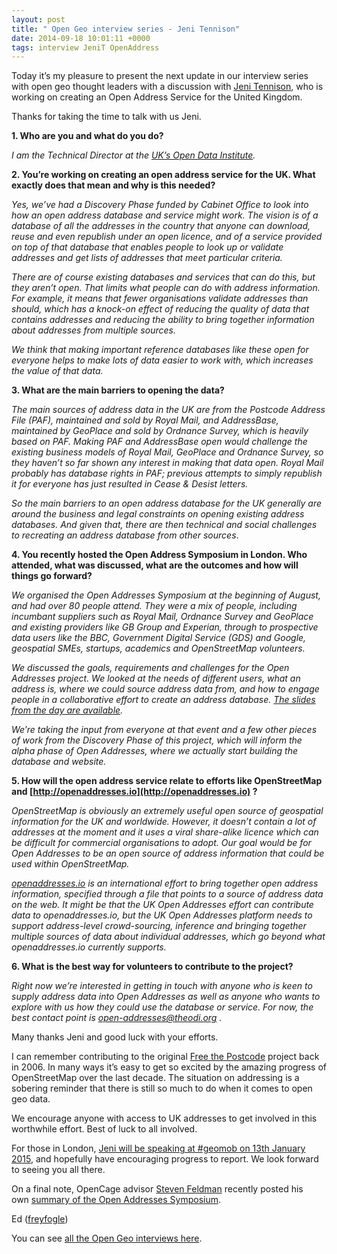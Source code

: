 ```yaml
--- 
layout: post
title: " Open Geo interview series - Jeni Tennison"
date: 2014-09-18 10:01:11 +0000
tags: interview JeniT OpenAddress
---
```

Today it’s my pleasure to present the next update in our interview series with open geo thought leaders with a discussion with [Jeni Tennison](https://twitter.com/JeniT), who is working on creating an Open Address Service for the United Kingdom.

Thanks for taking the time to talk with us Jeni.

**1\. Who are you and what do you do?**

_I am the Technical Director at the [UK’s Open Data Institute](http://theodi.org/)._

**2\. You’re working on creating an open address service for the UK. What exactly does that mean and why is this needed?**

_Yes, we’ve had a Discovery Phase funded by Cabinet Office to look into how an open address database and service might work. The vision is of a database of all the addresses in the country that anyone can download, reuse and even republish under an open licence, and of a service provided on top of that database that enables people to look up or validate addresses and get lists of addresses that meet particular criteria._

_There are of course existing databases and services that can do this, but they aren’t open. That limits what people can do with address information. For example, it means that fewer organisations validate addresses than should, which has a knock-on effect of reducing the quality of data that contains addresses and reducing the ability to bring together information about addresses from multiple sources._

_We think that making important reference databases like these open for everyone helps to make lots of data easier to work with, which increases the value of that data._

**3\. What are the main barriers to opening the data?**

_The main sources of address data in the UK are from the Postcode Address File (PAF), maintained and sold by Royal Mail, and AddressBase, maintained by GeoPlace and sold by Ordnance Survey, which is heavily based on PAF. Making PAF and AddressBase open would challenge the existing business models of Royal Mail, GeoPlace and Ordnance Survey, so they haven’t so far shown any interest in making that data open. Royal Mail probably has database rights in PAF; previous attempts to simply republish it for everyone has just resulted in Cease & Desist letters._

_So the main barriers to an open address database for the UK generally are around the business and legal constraints on opening existing address databases. And given that, there are then technical and social challenges to recreating an address database from other sources_.

**4\. You recently hosted the Open Address Symposium in London. Who attended, what was discussed, what are the outcomes and how will things go forward?**

_We organised the Open Addresses Symposium at the beginning of August, and had over 80 people attend. They were a mix of people, including incumbant suppliers such as Royal Mail, Ordnance Survey and GeoPlace and existing providers like GB Group and Experian, through to prospective data users like the BBC, Government Digital Service (GDS) and Google, geospatial SMEs, startups, academics and OpenStreetMap volunteers._

_We discussed the goals, requirements and challenges for the Open Addresses project. We looked at the needs of different users, what an address is, where we could source address data from, and how to engage people in a collaborative effort to create an address database. [The slides from the day are available](http://www.slideshare.net/theODI/open-addresses-symposium-slides-8th-august-2014)._

_We’re taking the input from everyone at that event and a few other pieces of work from the Discovery Phase of this project, which will inform the alpha phase of Open Addresses, where we actually start building the database and website._

**5\. How will the open address service relate to efforts like OpenStreetMap and [http://openaddresses.io](http://openaddresses.io) ?**

_OpenStreetMap is obviously an extremely useful open source of geospatial information for the UK and worldwide. However, it doesn’t contain a lot of addresses at the moment and it uses a viral share-alike licence which can be difficult for commercial organisations to adopt. Our goal would be for Open Addresses to be an open source of address information that could be used within OpenStreetMap._

_[openaddresses.io](http://openaddresses.io) is an international effort to bring together open address information, specified through a file that points to a source of address data on the web. It might be that the UK Open Addresses effort can contribute data to openaddresses.io, but the UK Open Addresses platform needs to support address-level crowd-sourcing, inference and bringing together multiple sources of data about individual addresses, which go beyond what openaddresses.io currently supports._

**6\. What is the best way for volunteers to contribute to the project?**

_Right now we’re interested in getting in touch with anyone who is keen to supply address data into Open Addresses as well as anyone who wants to explore with us how they could use the database or service. For now, the best contact point is open-addresses@theodi.org ._

Many thanks Jeni and good luck with your efforts. 

I can remember contributing to the original [Free the Postcode](http://wiki.openstreetmap.org/wiki/FreeThePostcode) project back in 2006\. In many ways it’s easy to get so excited by the amazing progress of OpenStreetMap over the last decade. The situation on addressing is a sobering reminder that there is still so much to do when it comes to open geo data. 

We encourage anyone with access to UK addresses to get involved in this worthwhile effort. Best of luck to all involved. 

For those in London, [Jeni will be speaking at #geomob on 13th January 2015](http://lanyrd.com/2015/geomob/), and hopefully have encouraging progress to report. We look forward to seeing you all there.

On a final note, OpenCage advisor [Steven Feldman](https://twitter.com/stevenfeldman) recently posted his own [summary of the Open Addresses Symposium](http://knowwhereconsulting.co.uk/twos-company-threes-a-crowd/).

Ed ([freyfogle](https://twitter.com/freyfogle))

You can see [all the Open Geo interviews here](http://blog.opencagedata.com/tagged/interview).